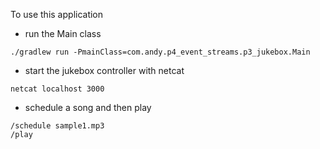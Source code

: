 To use this application
- run the Main class 
```shell
./gradlew run -PmainClass=com.andy.p4_event_streams.p3_jukebox.Main
```
- start the jukebox controller with netcat
```shell
netcat localhost 3000
```
- schedule a song and then play
```shell
/schedule sample1.mp3
/play
```
